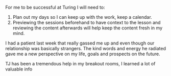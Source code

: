 For me to be successful at Turing I will need to:
  1. Plan out my days so I can keep up with the work, keep a calendar.
  2. Previewing the sessions beforehand to have context to the lesson and reviewing the content afterwards will help keep the content fresh in my mind.



I had a patient last week that really gassed me up and even though our relationship was basically strangers. The kind words and energy he radiated gave me a new perspective on my life, goals and prospects on the future.

TJ has been a tremendous help in my breakout rooms, I learned a lot of valuable info
